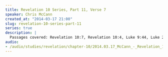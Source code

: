 ```yaml
--- 
title: Revelation 10 Series, Part 11, Verse 7
speaker: Chris McCann
created_at: "2014-03-17 21:00"
slug: revelation-10-series-part-11
series: true
description: |
  Passages covered: Revelation 10:7, Revelation 10:4, Luke 9:44, Luke 21:7, Matthew 16:27, Matthew 13:10-11, Isaiah 28:9-10.
audio: 
- /audio/studies/revelation/chapter-10/2014.03.17_McCann_-_Revelation_10_Series_Part_11.yaml
---
```

